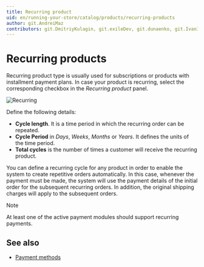 ```yaml
---
title: Recurring product
uid: en/running-your-store/catalog/products/recurring-products
author: git.AndreiMaz
contributors: git.DmitriyKulagin, git.exileDev, git.dunaenko, git.IvanIvanIvanov, git.mariannk
---
```


# Recurring products

Recurring product type is usually used for subscriptions or products with installment payment plans. In case your product is recurring, select the corresponding checkbox in the *Recurring product* panel.

![Recurring](_static/recurring-products/recurring.png)

Define the following details:

- **Cycle length**. It is a time period in which the recurring order can be repeated.
- **Cycle Period** in *Days*, *Weeks*, *Months* or *Years*. It defines the units of the time period.
- **Total cycles** is the number of times a customer will receive the recurring product.

You can define a recurring cycle for any product in order to enable the system to create repetitive orders automatically. In this case, whenever the payment must be made, the system will use the payment details of the initial order for the subsequent recurring orders. In addition, the original shipping charges will apply to the subsequent orders.

> [!NOTE]
> 
> At least one of the active payment modules should support recurring payments.

## See also

- [Payment methods](xref:en/getting-started/configure-payments/payment-methods/index)
